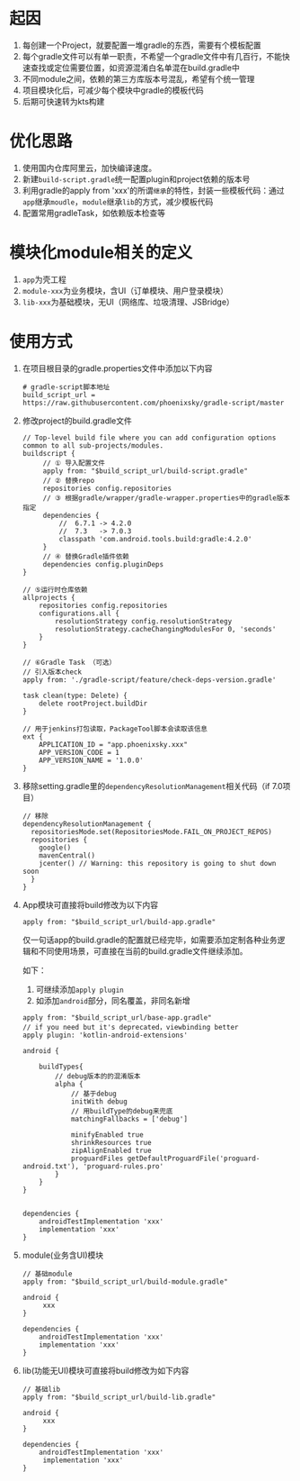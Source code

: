 # 起因

1. 每创建一个Project，就要配置一堆gradle的东西，需要有个模板配置
2. 每个gradle文件可以有单一职责，不希望一个gradle文件中有几百行，不能快速查找或定位需要位置，如资源混淆白名单混在build.gradle中
3. 不同module之间，依赖的第三方库版本号混乱，希望有个统一管理
4. 项目模块化后，可减少每个模块中gradle的模板代码
5. 后期可快速转为kts构建

# 优化思路

1. 使用国内仓库阿里云，加快编译速度。
2. 新建`build-script.gradle`统一配置plugin和project依赖的版本号
3. 利用gradle的apply from 'xxx'的所谓`继承`的特性，封装一些模板代码：通过`app`继承`moudle`，`module`继承`lib`的方式，减少模板代码
4. 配置常用gradleTask，如依赖版本检查等

# 模块化module相关的定义

1. `app`为壳工程
2. `module-xxx`为业务模块，含UI（订单模块、用户登录模块）
3. `lib-xxx`为基础模块，无UI（网络库、垃圾清理、JSBridge）

# 使用方式

1. 在项目根目录的gradle.properties文件中添加以下内容
   ```
   # gradle-script脚本地址
   build_script_url = https://raw.githubusercontent.com/phoenixsky/gradle-script/master
   ```

2. 修改project的build.gradle文件

   ```
   // Top-level build file where you can add configuration options common to all sub-projects/modules.
   buildscript {
        // ① 导入配置文件
        apply from: "$build_script_url/build-script.gradle"
        // ② 替换repo
        repositories config.repositories
        // ③ 根据gradle/wrapper/gradle-wrapper.properties中的gradle版本指定
        dependencies {
            //  6.7.1 -> 4.2.0
            //  7.3   -> 7.0.3
            classpath 'com.android.tools.build:gradle:4.2.0'
        }
        // ④ 替换Gradle插件依赖
        dependencies config.pluginDeps
   }
   
   // ⑤运行时仓库依赖
   allprojects {
       repositories config.repositories
       configurations.all {
           resolutionStrategy config.resolutionStrategy
           resolutionStrategy.cacheChangingModulesFor 0, 'seconds'
       }
   }
   
   // ⑥Gradle Task （可选）
   // 引入版本check
   apply from: './gradle-script/feature/check-deps-version.gradle'
   
   task clean(type: Delete) {
       delete rootProject.buildDir
   }
   
   // 用于jenkins打包读取，PackageTool脚本会读取该信息
   ext {
       APPLICATION_ID = "app.phoenixsky.xxx"
       APP_VERSION_CODE = 1
       APP_VERSION_NAME = '1.0.0'
   }
   ```

5. 移除setting.gradle里的`dependencyResolutionManagement`相关代码（if 7.0项目）

   ```
   // 移除
   dependencyResolutionManagement {
     repositoriesMode.set(RepositoriesMode.FAIL_ON_PROJECT_REPOS)
     repositories {
       google()
       mavenCentral()
       jcenter() // Warning: this repository is going to shut down soon
     }
   }
   ```



4. App模块可直接将build修改为以下内容

   ```
   apply from: "$build_script_url/build-app.gradle"
   ```

   仅一句话app的build.gradle的配置就已经完毕，如需要添加定制各种业务逻辑和不同使用场景，可直接在当前的build.gradle文件继续添加。

   如下：

    1. 可继续添加`apply plugin`
    2. 如添加`android`部分，同名覆盖，非同名新增

   ```
   apply from: "$build_script_url/base-app.gradle"
   // if you need but it's deprecated，viewbinding better
   apply plugin: 'kotlin-android-extensions'
   
   android {
   
       buildTypes{
           // debug版本的的混淆版本
           alpha {
               // 基于debug
               initWith debug
               // 用buildType的debug来兜底
               matchingFallbacks = ['debug']
   
               minifyEnabled true
               shrinkResources true
               zipAlignEnabled true
               proguardFiles getDefaultProguardFile('proguard-android.txt'), 'proguard-rules.pro'
           }
       }
   }
   
   
   dependencies {
       androidTestImplementation 'xxx'
       implementation 'xxx'
   }
   ```



5. module(业务含UI)模块

   ```
   // 基础module
   apply from: "$build_script_url/build-module.gradle"
   
   android {
   		xxx
   }
   
   dependencies {
       androidTestImplementation 'xxx'
       implementation 'xxx'
   }
   ```



6. lib(功能无UI)模块可直接将build修改为如下内容

   ```
   // 基础lib
   apply from: "$build_script_url/build-lib.gradle"
   
   android {
   		xxx
   }
   
   dependencies {
       androidTestImplementation 'xxx'
   		implementation 'xxx'
   }
   ```

   